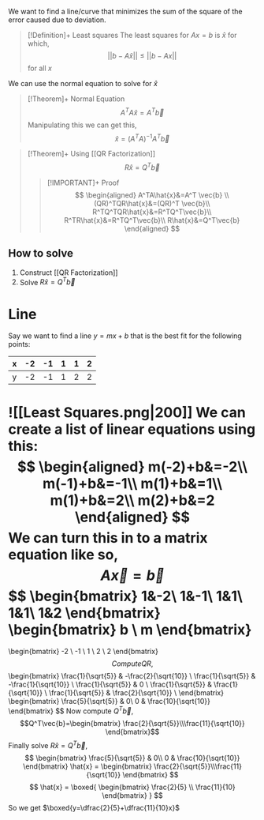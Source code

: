 We want to find a line/curve that minimizes the sum of the square of the error caused due to deviation.

>[!Definition]+ Least squares
>The least squares for $Ax=b$ is $\hat{x}$ for which,
>$$
>||b-A\hat{x}|| \le ||b-Ax||
>$$
>for all ${x}$

We can use the normal equation to solve for $\hat{x}$
>[!Theorem]+ Normal Equation
>$$
>A^TA\hat{x}=A^T\vec{b}
>$$
>Manipulating this we can get this,
>$$
>\hat{x}=(A^TA)^{-1}A^T\vec{b}
>$$


>[!Theorem]+ Using [[QR Factorization]]
>$$
>R\hat{x}=Q^T\vec{b}
>$$
>>[!IMPORTANT]+ Proof
>>$$
>>\begin{aligned}
>>A^TA\hat{x}&=A^T \vec{b} \\
>>(QR)^TQR\hat{x}&=(QR)^T \vec{b}\\
>>R^TQ^TQR\hat{x}&=R^TQ^T\vec{b}\\
>>R^TR\hat{x}&=R^TQ^T\vec{b}\\
>>R\hat{x}&=Q^T\vec{b}
>>\end{aligned}
>>$$

## How to solve
1. Construct [[QR Factorization]]
2. Solve $R\hat{x}=Q^T\vec{b}$

# Line
Say we want to find a line $y=mx+b$ that is the best fit for the following points:

| x | -2 | -1 | 1 | 1 | 2 | 
| -- | -- | -- | -- | -- | -- |
| y | -2 | -1 | 1 | 2 | 2 |  

![[Least Squares.png|200]]
We can create a list of linear equations using this:
$$
\begin{aligned}
m(-2)+b&=-2\\
m(-1)+b&=-1\\
m(1)+b&=1\\
m(1)+b&=2\\
m(2)+b&=2
\end{aligned}
$$
We can turn this in to a matrix equation like so,
$$A\vec{x}=\vec{b}$$
$$
\begin{bmatrix}
1&-2\\
1&-1\\
1&1\\
1&1\\
1&2
\end{bmatrix}
\begin{bmatrix}
b \\
m
\end{bmatrix}
=
\begin{bmatrix}
-2 \\ -1 \\ 1 \\ 2 \\ 2
\end{bmatrix}
$$
Compute QR, 
$$
\begin{bmatrix}
\frac{1}{\sqrt{5}} & -\frac{2}{\sqrt{10}} \\
\frac{1}{\sqrt{5}} & -\frac{1}{\sqrt{10}} \\
\frac{1}{\sqrt{5}} & 0 \\
\frac{1}{\sqrt{5}} & \frac{1}{\sqrt{10}} \\
\frac{1}{\sqrt{5}} & \frac{2}{\sqrt{10}} \\
\end{bmatrix}
\begin{bmatrix}
\frac{5}{\sqrt{5}} & 0\\
0 & \frac{10}{\sqrt{10}}
\end{bmatrix}
$$
Now compute $Q^T\vec{b}$,
$$Q^T\vec{b}=\begin{bmatrix} \frac{2}{\sqrt{5}}\\\frac{11}{\sqrt{10}} \end{bmatrix}$$
Finally solve $R\hat{x}=Q^T\vec{b}$,
$$
\begin{bmatrix}
\frac{5}{\sqrt{5}} & 0\\
0 & \frac{10}{\sqrt{10}}
\end{bmatrix} \hat{x} = 
\begin{bmatrix} \frac{2}{\sqrt{5}}\\\frac{11}{\sqrt{10}} \end{bmatrix}
$$
$$
\hat{x} = \boxed{
\begin{bmatrix}
\frac{2}{5} \\
\frac{11}{10} 
\end{bmatrix}
}
$$
So we get $\boxed{y=\dfrac{2}{5}+\dfrac{11}{10}x}$
